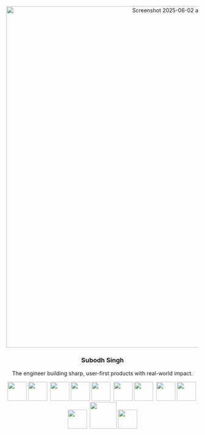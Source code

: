 <div align="center">
  <img width="895" alt="Screenshot 2025-06-02 at 2 10 15 PM" src="https://github.com/user-attachments/assets/4f92cfdf-89fb-4fc6-a29b-896898ed33ea" />
  <h3>Subodh Singh</h3>
  <p>
    The engineer building sharp, user-first products with real-world impact.
  </p>

</div>


<p align="center">
  <img src="https://user-images.githubusercontent.com/74038190/212257454-16e3712e-945a-4ca2-b238-408ad0bf87e6.gif" width="50">
     <img src="https://img.icons8.com/?size=100&id=40669&format=png&color=000000" width="50">&nbsp;
<img src="https://user-images.githubusercontent.com/74038190/212257467-871d32b7-e401-42e8-a166-fcfd7baa4c6b.gif" width="50">
  <img src="https://user-images.githubusercontent.com/74038190/212257460-738ff738-247f-4445-a718-cdd0ca76e2db.gif" width="50">
    <img src="https://icon.icepanel.io/Technology/svg/Tailwind-CSS.svg" width="50">&nbsp;
  <img src="https://user-images.githubusercontent.com/74038190/212257468-1e9a91f1-b626-4baa-b15d-5c385dfa7ed2.gif" width="50">
  <img src="https://media.giphy.com/media/Sr8xDpMwVKOHUWDVRD/giphy.gif" width="50">&nbsp;
  <img src="https://github.com/Anmol-Baranwal/Cool-GIFs-For-GitHub/assets/74038190/3c16d4f2-b757-4c70-8f42-43d5dddd2c36" width="50">
  <img src="https://media.giphy.com/media/kH1DBkPNyZPOk0BxrM/giphy.gif" width="50">&nbsp;
  <img src="https://media.giphy.com/media/IdyAQJVN2kVPNUrojM/giphy.gif" width="50">&nbsp;
  <img src="https://github.com/Anmol-Baranwal/Cool-GIFs-For-GitHub/assets/74038190/398b19b1-9aae-4c1f-8bc0-d172a2c08d68" width="70">
<img src="https://cdn.jsdelivr.net/gh/devicons/devicon@latest/icons/appwrite/appwrite-original.svg" width="50" >

</p>
<br>





